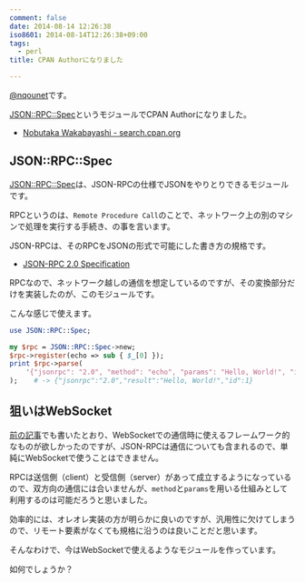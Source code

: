 ```yaml
---
comment: false
date: 2014-08-14 12:26:38
iso8601: 2014-08-14T12:26:38+09:00
tags:
  - perl
title: CPAN Authorになりました

---
```


<p><a href="https://twitter.com/nqounet">@nqounet</a>です。</p>

<p><a href="https://metacpan.org/pod/JSON::RPC::Spec">JSON::RPC::Spec</a>というモジュールでCPAN Authorになりました。</p>

<ul>
<li><a href="http://search.cpan.org/~nqounet/">Nobutaka Wakabayashi - search.cpan.org</a></li>
</ul>



<h2>JSON::RPC::Spec</h2>

<p><a href="https://metacpan.org/pod/JSON::RPC::Spec">JSON::RPC::Spec</a>は、JSON-RPCの仕様でJSONをやりとりできるモジュールです。</p>

<p>RPCというのは、<code>Remote Procedure Call</code>のことで、ネットワーク上の別のマシンで処理を実行する手続き、の事を言います。</p>

<p>JSON-RPCは、そのRPCをJSONの形式で可能にした書き方の規格です。</p>

<ul>
<li><a href="http://www.jsonrpc.org/specification">JSON-RPC 2.0 Specification</a></li>
</ul>

<p>RPCなので、ネットワーク越しの通信を想定しているのですが、その変換部分だけを実装したのが、このモジュールです。</p>

<p>こんな感じで使えます。</p>

```perl
use JSON::RPC::Spec;

my $rpc = JSON::RPC::Spec->new;
$rpc->register(echo => sub { $_[0] });
print $rpc->parse(
    '{"jsonrpc": "2.0", "method": "echo", "params": "Hello, World!", "id": 1}'
);    # -> {"jsonrpc":"2.0","result":"Hello, World!","id":1}
```

<h2>狙いはWebSocket</h2>

<p><a href="https://www.nqou.net/2014/08/09/101454" title="JSON::RPC::Liteというモジュールを書きました">前の記事</a>でも書いたとおり、WebSocketでの通信時に使えるフレームワーク的なものが欲しかったのですが、JSON-RPCは通信についても含まれるので、単純にWebSocketで使うことはできません。</p>

<p>RPCは送信側（client）と受信側（server）があって成立するようになっているので、双方向の通信には合いませんが、<code>method</code>と<code>params</code>を用いる仕組みとして利用するのは可能だろうと思いました。</p>

<p>効率的には、オレオレ実装の方が明らかに良いのですが、汎用性に欠けてしまうので、リモート要素がなくても規格に沿うのは良いことだと思います。</p>

<p>そんなわけで、今はWebSocketで使えるようなモジュールを作っています。</p>

<p>如何でしょうか？</p>
    	